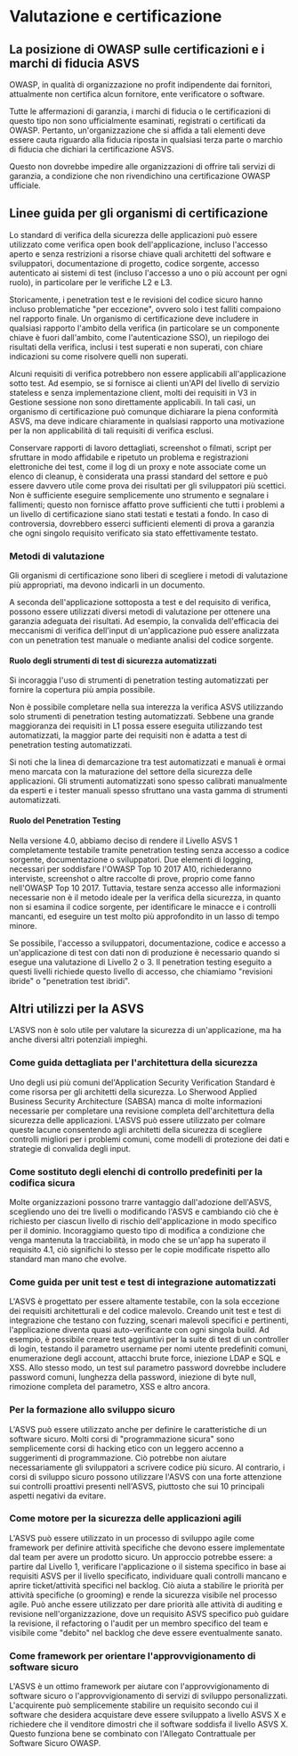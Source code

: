 # Valutazione e certificazione

## La posizione di OWASP sulle certificazioni e i marchi di fiducia ASVS

OWASP, in qualità di organizzazione no profit indipendente dai fornitori, attualmente non certifica alcun fornitore, ente verificatore o software.

Tutte le affermazioni di garanzia, i marchi di fiducia o le certificazioni di questo tipo non sono ufficialmente esaminati, registrati o certificati da OWASP. Pertanto, un'organizzazione che si affida a tali elementi deve essere cauta riguardo alla fiducia riposta in qualsiasi terza parte o marchio di fiducia che dichiari la certificazione ASVS.

Questo non dovrebbe impedire alle organizzazioni di offrire tali servizi di garanzia, a condizione che non rivendichino una certificazione OWASP ufficiale.

## Linee guida per gli organismi di certificazione

Lo standard di verifica della sicurezza delle applicazioni può essere utilizzato come verifica open book dell'applicazione, incluso l'accesso aperto e senza restrizioni a risorse chiave quali architetti del software e sviluppatori, documentazione di progetto, codice sorgente, accesso autenticato ai sistemi di test (incluso l'accesso a uno o più account per ogni ruolo), in particolare per le verifiche L2 e L3.

Storicamente, i penetration test e le revisioni del codice sicuro hanno incluso problematiche "per eccezione", ovvero solo i test falliti compaiono nel rapporto finale. Un organismo di certificazione deve includere in qualsiasi rapporto l'ambito della verifica (in particolare se un componente chiave è fuori dall'ambito, come l'autenticazione SSO), un riepilogo dei risultati della verifica, inclusi i test superati e non superati, con chiare indicazioni su come risolvere quelli non superati.

Alcuni requisiti di verifica potrebbero non essere applicabili all'applicazione sotto test. Ad esempio, se si fornisce ai clienti un'API del livello di servizio stateless e senza implementazione client, molti dei requisiti in V3 in Gestione sessione non sono direttamente applicabili. In tali casi, un organismo di certificazione può comunque dichiarare la piena conformità ASVS, ma deve indicare chiaramente in qualsiasi rapporto una motivazione per la non applicabilità di tali requisiti di verifica esclusi.

Conservare rapporti di lavoro dettagliati, screenshot o filmati, script per sfruttare in modo affidabile e ripetuto un problema e registrazioni elettroniche dei test, come il log di un proxy e note associate come un elenco di cleanup, è considerata una prassi standard del settore e può essere davvero utile come prova dei risultati per gli sviluppatori più scettici. Non è sufficiente eseguire semplicemente uno strumento e segnalare i fallimenti; questo non fornisce affatto prove sufficienti che tutti i problemi a un livello di certificazione siano stati testati e testati a fondo. In caso di controversia, dovrebbero esserci sufficienti elementi di prova a garanzia che ogni singolo requisito verificato sia stato effettivamente testato.

### Metodi di valutazione

Gli organismi di certificazione sono liberi di scegliere i metodi di valutazione più appropriati, ma devono indicarli in un documento.

A seconda dell'applicazione sottoposta a test e del requisito di verifica, possono essere utilizzati diversi metodi di valutazione per ottenere una garanzia adeguata dei risultati. Ad esempio, la convalida dell'efficacia dei meccanismi di verifica dell'input di un'applicazione può essere analizzata con un penetration test manuale o mediante analisi del codice sorgente.

#### Ruolo degli strumenti di test di sicurezza automatizzati

Si incoraggia l'uso di strumenti di penetration testing automatizzati per fornire la copertura più ampia possibile.

Non è possibile completare nella sua interezza la verifica ASVS utilizzando solo strumenti di penetration testing automatizzati. Sebbene una grande maggioranza dei requisiti in L1 possa essere eseguita utilizzando test automatizzati, la maggior parte dei requisiti non è adatta a test di penetration testing automatizzati.

Si noti che la linea di demarcazione tra test automatizzati e manuali è ormai meno marcata con la maturazione del settore della sicurezza delle applicazioni. Gli strumenti automatizzati sono spesso calibrati manualmente da esperti e i tester manuali spesso sfruttano una vasta gamma di strumenti automatizzati.

#### Ruolo del Penetration Testing

Nella versione 4.0, abbiamo deciso di rendere il Livello ASVS 1 completamente testabile tramite penetration testing senza accesso a codice sorgente, documentazione o sviluppatori. Due elementi di logging, necessari per soddisfare l'OWASP Top 10 2017 A10, richiederanno interviste, screenshot o altre raccolte di prove, proprio come fanno nell'OWASP Top 10 2017. Tuttavia, testare senza accesso alle informazioni necessarie non è il metodo ideale per la verifica della sicurezza, in quanto non si esamina il codice sorgente, per identificare le minacce e i controlli mancanti, ed eseguire un test molto più approfondito in un lasso di tempo minore.

Se possibile, l'accesso a sviluppatori, documentazione, codice e accesso a un'applicazione di test con dati non di produzione è necessario quando si esegue una valutazione di Livello 2 o 3. Il penetration testing eseguito a questi livelli richiede questo livello di accesso, che chiamiamo "revisioni ibride" o "penetration test ibridi".

## Altri utilizzi per la ASVS

L'ASVS non è solo utile per valutare la sicurezza di un'applicazione, ma ha anche diversi altri potenziali impieghi.

### Come guida dettagliata per l'architettura della sicurezza

Uno degli usi più comuni del'Application Security Verification Standard è come risorsa per gli architetti della sicurezza. Lo Sherwood Applied Business Security Architecture (SABSA) manca di molte informazioni necessarie per completare una revisione completa dell'architettura della sicurezza delle applicazioni. L'ASVS può essere utilizzato per colmare queste lacune consentendo agli architetti della sicurezza di scegliere controlli migliori per i problemi comuni, come modelli di protezione dei dati e strategie di convalida degli input.

### Come sostituto degli elenchi di controllo predefiniti per la codifica sicura

Molte organizzazioni possono trarre vantaggio dall'adozione dell'ASVS, scegliendo uno dei tre livelli o modificando l'ASVS e cambiando ciò che è richiesto per ciascun livello di rischio dell'applicazione in modo specifico per il dominio. Incoraggiamo questo tipo di modifica a condizione che venga mantenuta la tracciabilità, in modo che se un'app ha superato il requisito 4.1, ciò significhi lo stesso per le copie modificate rispetto allo standard man mano che evolve.

### Come guida per unit test e test di integrazione automatizzati

L'ASVS è progettato per essere altamente testabile, con la sola eccezione dei requisiti architetturali e del codice malevolo. Creando unit test e test di integrazione che testano con fuzzing, scenari malevoli specifici e pertinenti, l'applicazione diventa quasi auto-verificante con ogni singola build. Ad esempio, è possibile creare test aggiuntivi per la suite di test di un controller di login, testando il parametro username per nomi utente predefiniti comuni, enumerazione degli account, attacchi brute force, iniezione LDAP e SQL e XSS. Allo stesso modo, un test sul parametro password dovrebbe includere password comuni, lunghezza della password, iniezione di byte null, rimozione completa del parametro, XSS e altro ancora.

### Per la formazione allo sviluppo sicuro

L'ASVS può essere utilizzato anche per definire le caratteristiche di un software sicuro. Molti corsi di "programmazione sicura" sono semplicemente corsi di hacking etico con un leggero accenno a suggerimenti di programmazione. Ciò potrebbe non aiutare necessariamente gli sviluppatori a scrivere codice più sicuro. Al contrario, i corsi di sviluppo sicuro possono utilizzare l'ASVS con una forte attenzione sui controlli proattivi presenti nell'ASVS, piuttosto che sui 10 principali aspetti negativi da evitare.

### Come motore per la sicurezza delle applicazioni agili

L'ASVS può essere utilizzato in un processo di sviluppo agile come framework per definire attività specifiche che devono essere implementate dal team per avere un prodotto sicuro. Un approccio potrebbe essere: a partire dal Livello 1, verificare l'applicazione o il sistema specifico in base ai requisiti ASVS per il livello specificato, individuare quali controlli mancano e aprire ticket/attività specifici nel backlog. Ciò aiuta a stabilire le priorità per attività specifiche (o grooming) e rende la sicurezza visibile nel processo agile. Può anche essere utilizzato per dare priorità alle attività di auditing e revisione nell'organizzazione, dove un requisito ASVS specifico può guidare la revisione, il refactoring o l'audit per un membro specifico del team e visibile come "debito" nel backlog che deve essere eventualmente sanato.

### Come framework per orientare l'approvvigionamento di software sicuro

L'ASVS è un ottimo framework per aiutare con l'approvvigionamento di software sicuro o l'approvvigionamento di servizi di sviluppo personalizzati. L'acquirente può semplicemente stabilire un requisito secondo cui il software che desidera acquistare deve essere sviluppato a livello ASVS X e richiedere che il venditore dimostri che il software soddisfa il livello ASVS X. Questo funziona bene se combinato con l'Allegato Contrattuale per Software Sicuro OWASP.
